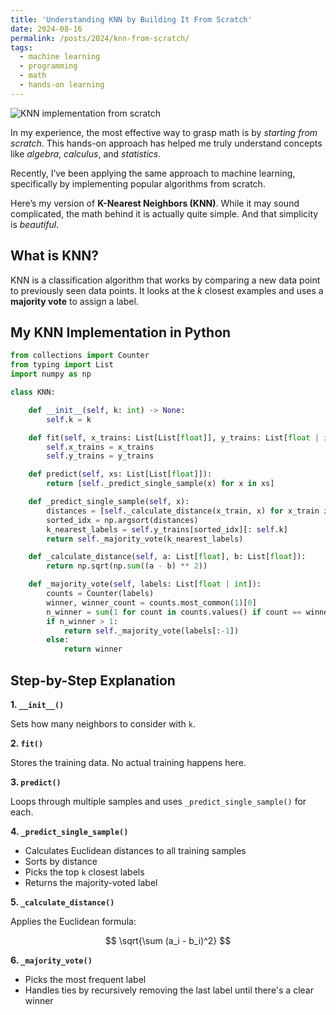 ```yaml
---
title: 'Understanding KNN by Building It From Scratch'
date: 2024-08-16
permalink: /posts/2024/knn-from-scratch/
tags:
  - machine learning
  - programming
  - math
  - hands-on learning
---
```


<img src="{{ '/images/blog_posts/knn.jpg' | relative_url }}" alt="KNN implementation from scratch" style="max-width: 600px; height: auto; display: block; margin: 1em 0;" />

In my experience, the most effective way to grasp math is by *starting from scratch*. This hands-on approach has helped me truly understand concepts like *algebra*, *calculus*, and *statistics*.

Recently, I’ve been applying the same approach to machine learning, specifically by implementing popular algorithms from scratch.

Here’s my version of **K-Nearest Neighbors (KNN)**. While it may sound complicated, the math behind it is actually quite simple. And that simplicity is *beautiful*.

## What is KNN?

KNN is a classification algorithm that works by comparing a new data point to previously seen data points. It looks at the *k* closest examples and uses a **majority vote** to assign a label.

## My KNN Implementation in Python

```python
from collections import Counter
from typing import List
import numpy as np

class KNN:

    def __init__(self, k: int) -> None:
        self.k = k

    def fit(self, x_trains: List[List[float]], y_trains: List[float | int]):
        self.x_trains = x_trains
        self.y_trains = y_trains

    def predict(self, xs: List[List[float]]):
        return [self._predict_single_sample(x) for x in xs]

    def _predict_single_sample(self, x):
        distances = [self._calculate_distance(x_train, x) for x_train in self.x_trains]
        sorted_idx = np.argsort(distances)
        k_nearest_labels = self.y_trains[sorted_idx][: self.k]
        return self._majority_vote(k_nearest_labels)

    def _calculate_distance(self, a: List[float], b: List[float]):
        return np.sqrt(np.sum((a - b) ** 2))

    def _majority_vote(self, labels: List[float | int]):
        counts = Counter(labels)
        winner, winner_count = counts.most_common(1)[0]
        n_winner = sum(1 for count in counts.values() if count == winner_count)
        if n_winner > 1:
            return self._majority_vote(labels[:-1])
        else:
            return winner
```

## Step-by-Step Explanation

**1. `__init__()`**  

Sets how many neighbors to consider with `k`.

**2. `fit()`**  

Stores the training data. No actual training happens here.

**3. `predict()`**  

Loops through multiple samples and uses `_predict_single_sample()` for each.

**4. `_predict_single_sample()`**  

- Calculates Euclidean distances to all training samples  
- Sorts by distance  
- Picks the top `k` closest labels  
- Returns the majority-voted label

**5. `_calculate_distance()`**  

Applies the Euclidean formula:  

$$ \sqrt{\sum (a_i - b_i)^2} $$

**6. `_majority_vote()`**  

- Picks the most frequent label  
- Handles ties by recursively removing the last label until there's a clear winner
